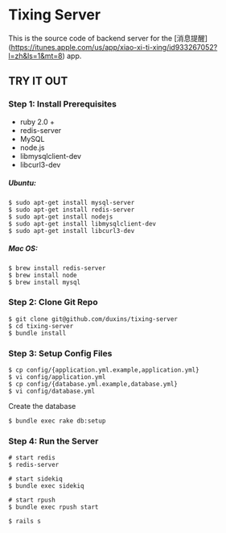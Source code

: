 # Tixing Server

This is the source code of backend server for the [消息提醒] (https://itunes.apple.com/us/app/xiao-xi-ti-xing/id933267052?l=zh&ls=1&mt=8) app.

## TRY IT OUT

### Step 1: Install Prerequisites

* ruby 2.0 +
* redis-server
* MySQL
* node.js
* libmysqlclient-dev
* libcurl3-dev

##### Ubuntu:

```shell
$ sudo apt-get install mysql-server
$ sudo apt-get install redis-server   
$ sudo apt-get install nodejs
$ sudo apt-get install libmysqlclient-dev
$ sudo apt-get install libcurl3-dev
```

##### Mac OS:

```shell
$ brew install redis-server
$ brew install node
$ brew install mysql  
```

### Step 2: Clone Git Repo

```shell
$ git clone git@github.com/duxins/tixing-server
$ cd tixing-server
$ bundle install
```

### Step 3: Setup Config Files
```shell
$ cp config/{application.yml.example,application.yml}
$ vi config/application.yml
$ cp config/{database.yml.example,database.yml}
$ vi config/database.yml
```

Create the database
```shell
$ bundle exec rake db:setup
```

### Step 4: Run the  Server

```shell
# start redis
$ redis-server

# start sidekiq
$ bundle exec sidekiq

# start rpush
$ bundle exec rpush start

$ rails s
```